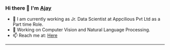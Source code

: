 ### Hi there 👋 I'm [Ajay](https://www.linkedin.com/in/ajay-vamsi-823011185/)


- 🔭 I am currently working as Jr. Data Scientist at Appcilious Pvt Ltd as a Part time Role.
- 🌱 Working on Computer Vision and Natural Language Processing.
- 📫 Reach me at: [Here](https://www.linkedin.com/in/ajay-vamsi-823011185/)
<hr>

